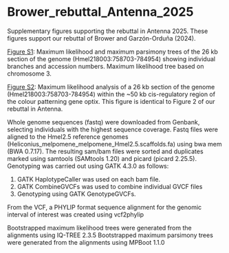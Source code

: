 # Brower_rebuttal_Antenna_2025
Supplementary figures supporting the rebuttal in Antenna 2025.
These figures support our rebuttal of Brower and Garzón-Orduña (2024).

[Figure S1](https://github.com/kanchond/Brower_rebuttal_Antenna_2025/blob/main/Figure_S1.pdf): Maximum likelihood and maximum parsimony trees of the 26 kb section of the genome (Hmel218003:758703-784954) showing individual branches and accession numbers. Maximum likelihood tree based on chromosome 3.

[Figure S2](https://github.com/kanchond/Brower_rebuttal_Antenna_2025/blob/main/Figure_S2.png): Maximum likelihood analysis of a 26 kb section of the genome (Hmel218003:758703-784954) within the ~50 kb cis-regulatory region of the colour patterning gene optix. This figure is identical to Figure 2 of our rebuttal in Antenna.

Whole genome sequences (fastq) were downloaded from Genbank, selecting individuals with the highest sequence coverage.
Fastq files were aligned to the Hmel2.5 reference genomes (Heliconius_melpomene_melpomene_Hmel2.5.scaffolds.fa) using bwa mem (BWA 0.7.17). 
The resulting sam/bam files were sorted and duplicates marked using samtools (SAMtools 1.20) and picard (picard 2.25.5). 
Genotyping was carried out using GATK 4.3.0 as follows: 
   1) GATK HaplotypeCaller was used on each bam file.
   2) GATK CombineGVCFs was used to combine individual GVCF files
   3) Genotyping using GATK GenotypeGVCFs.

From the VCF, a PHYLIP format sequence alignment for the genomic interval of interest was created using vcf2phylip

Bootstrapped maximum likelihood trees were generated from the alignments using IQ-TREE 2.3.5
Bootstrapped maximum parsimony trees were generated from the alignments using MPBoot 1.1.0
